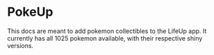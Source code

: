 # **PokeUp**

This docs are meant to add pokemon collectibles to the LifeUp app. It currently has all 1025 pokemon available, with their respective shiny versions.
